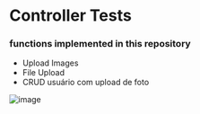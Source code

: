# Controller Tests

### functions implemented in this repository
- Upload Images
- File Upload
- CRUD usuário com upload de foto

![image](https://github.com/AugustoOmena/MVC_Controllers_Functions/assets/122471298/460eee31-dbf6-496a-8de3-45b469eab27a)
